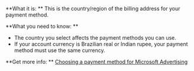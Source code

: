 **What it is: ** This is the country/region of the billing address for your payment method.

**What you need to know: **
- The country you select affects the payment methods you can use.
- If your account currency is Brazilian real or Indian rupee, your payment method must use the same currency.

**Get more info: **    [Choosing a payment method for Microsoft Advertising](../hlp_BA_CONC_PaymentMethodsV2.md)


